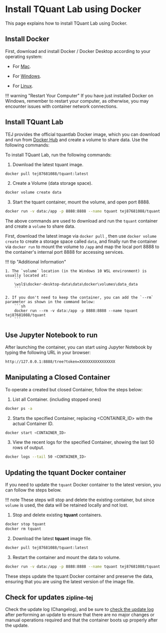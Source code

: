 # Install TQuant Lab using Docker

This page explains how to install TQuant Lab using Docker.

## Install Docker

First, download and install Docker / Docker Desktop according to your operating system:

- For [Mac][Mac].
- For [Windows][windows].
- For [Linux][linux].

  [mac]: https://docs.docker.com/docker-for-mac/install/
  [windows]: https://docs.docker.com/docker-for-windows/install/
  [linux]: https://docs.docker.com/engine/install/ubuntu//

!!! warning "Restart Your Computer"
    If you have just installed Docker on Windows, remember to restart your computer, as otherwise, you may encounter issues with container network connections.

## Install TQuant Lab

TEJ provides the official tquantlab Docker image, which you can download and run from [Docker Hub] and create a volume to share data. Use the following commands:

  [Docker Hub]: https://hub.docker.com/r/tej87681088/tquant/tags

To install TQuant Lab, run the following commands:


1. Download the latest tquant image.
```sh
docker pull tej87681088/tquant:latest
```
2. Create a Volume (data storage space).
```sh
docker volume create data
```
3. Start the tquant container, mount the volume, and open port 8888.
```sh
docker run -v data:/app -p 8888:8888 --name tquant tej87681088/tquant
```

The above commands are used to download and run the `tquant` container and create a `volume` to share data.

First, download the latest image via `docker pull`
, then use `docker volume create` to create a storage space called `data`, and finally run the container via `docker run` to mount the volume to `/app` and map the local port 8888 to the container's internal port 8888 for accessing services.

!!! tip "Additional Information"

    1. The `volume` location (in the Windows 10 WSL environment) is usually located at:
        ```
        \wsl$\docker-desktop-data\data\docker\volumes\data_data
        ```

    2. If you don't need to keep the container, you can add the `--rm` parameter as shown in the command below:
        ```sh
        docker run --rm -v data:/app -p 8888:8888 --name tquant tej87681088/tquant
        ```

## Use Jupyter Notebook to run

After launching the container, you can start using Jupyter Notebook by typing the following URL in your browser:

```sh
http://127.0.0.1:8888/tree?token=XXXXXXXXXXXXXXXX
```

## Manipulating a Closed Container

To operate a created but closed Container, follow the steps below:

1. List all Container. (including stopped ones)
```sh
docker ps -a  
```
2. Starts the specified Container, replacing <CONTAINER_ID> with the actual Container ID.
```sh
docker start <CONTAINER_ID> 
```
3. View the recent logs for the specified Container, showing the last 50 rows of output.
```sh
docker logs --tail 50 <CONTAINER_ID>
```

##  Updating the tquant Docker container

If you need to update the `tquant` Docker container to the latest version, you can follow the steps below.

!!! note 
    These steps will stop and delete the existing container, but since `volume` is used, the data will be retained locally and not lost.


1. Stop and delete existing **tquant** containers.
```sh
docker stop tquant  
docker rm tquant
```
2. Download the latest **tquant** image file.
```sh
docker pull tej87681088/tquant:latest  
```
3. Restart the container and mount the data to volume.
```sh
docker run -v data:/app -p 8888:8888 --name tquant tej87681088/tquant
```

These steps update the tquant Docker container and preserve the data, ensuring that you are using the latest version of the image file.

## Check for updates <small>zipline-tej</small>

Check the update log (Changelog), and be sure to [check the update log] after performing an update to ensure that there are no major changes or manual operations required and that the container boots up properly after the update.

  [check the update log]: https://github.com/tejtw/zipline-tej/releases/tag/2.1.0
